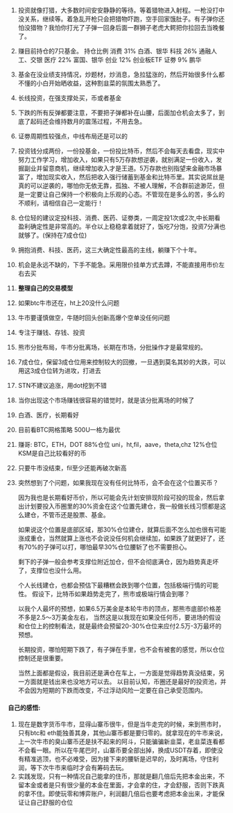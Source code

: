 1. 投资就像打猎，大多数时间安安静静的等待。等着猎物进入射程。一枪没打中没关系，继续等。着急乱开枪只会把猎物吓跑，空手回家饿肚子。有子弹你还怕没猎物？我怕你打光了子弹一回身后面一群狮子老虎大鳄把你拉回去当晚餐了。

2. 赚目前持仓的7只基金。
   持仓比例
   消费 31% 白酒、银华
   科技 26% 通融人工、交银
   医疗 22% 富国、银华
   创业 12% 创业板ETF
   证劵 9% 鹏华
   
3. 基金在没业绩支持情况，炒题材，炒消息，急拉猛涨的，然后开始很多什么都不懂的小白开始晒收益，这种割韭菜的氛围太熟悉了。

4. 长线投资，在强支撑处买，币或者基金

5. 下跌的所有反弹都要注意，不要把子弹都补在山腰，后面加仓机会太多了，到底了起码还会维持数月的震荡过程，不用去急。

6. 证劵周期性较强点，中线布局还是可以的

7. 投资钱分成两份，一份投基金，一份投比特币，然后不会每天去看盘，现实中努力工作学习，增加收入，如果只有5万存款想逆袭，就别满足一份收入，发掘副业并留意商机，继续增加收入才是王道。5万存款也别指望来金融市场暴富了，增加现实收入，然后把收入强行储蓄到基金和比特币里。其实说屌丝是真的可以逆袭的，哪怕你无依无靠，孤独、不被人理解，不合群前途渺茫，但是一定要让自己保持一个积极向上乐观的心态。不管现在是多么的苦，多么的不顺利，请相信自己一定能行！

8. 仓位轻的建议定投科技、消费、医药、证劵类，一周定投1次或2次,中长期看盈利确定性是非常高的。半仓以上稳稳拿着就好了，饭吃7分饱，投资7分满也就够了。 ​​​​(保持在7成仓位)

9. 拥抱消费、科技、医药，这三大确定性最高的主线，躺赚下个十年。

10. 机会是永远不缺的，下手不能急。采用限价挂单方式去蹲，不能直接用市价左右去买

11. **整理自己的交易模型**

12. 如果btc牛市还在，ht上20没什么问题

13. 牛市要谨慎做空，牛随时回头创新高爆个空单没任何问题

14. 专注于赚钱、存钱、投资

15. 熊市分批布局，牛市分批离场，长期在市场，分批操作才是最常规的。

16. 7成仓位，保留3成仓位用来控制较大的回撤，一旦遇到莫名其妙的大跌，可以用这3成仓位转为进攻，打进去

17. STN不建议追涨，用dot挖到不错

18. 当你出现这个市场赚钱很容易的错觉时，就是该分批离场的时候了

19. 白酒、医疗，长期看好

20. 目前看BTC网格策略 500U一格为最优

21. 赚哥: BTC，ETH，DOT 88%仓位
    uni，ht,fil，aave，theta,chz 12%仓位
    KSM是自己比较看好的币
    
22. 只要牛市没结束，fil至少还能再破次新高

23. 突然想到了个问题，如果我现在没有任何比特币，会不会在这个位置买币？

    因为我也是长期看好币价，所以可能会先计划安排现阶段可投的现金，然后拿出计划要投入币圈里的30%资金在这个位置先建仓，我一般做长线习惯都是这么建仓，不管币还是股票、基金。

    如果说这个位置是底部区域，那30%仓位建仓，就算后面不怎么加也很有可能涨成重仓，当然就算上涨也不会说没任何机会继续加，如果跌了就更好了，还有70%的子弹可以打，哪怕最早30%仓位腰斩了也不需要担心。

    剩下的子弹一般会参考支撑位附近加仓，但不会彻底满仓，因为趋势真走坏了，支撑位也没什么用。

    个人长线建仓，也都会预估下最糟糕会跌到哪个位置，包括极端行情的可能性。
    假设下，比特币如果趋势走完了，熊市或极端行情会到哪？

    以我个人最坏的预想，如果6.5万美金是本轮牛市的顶点，那熊市底部价格差不多是2.5～3万美金左右，
    当然这是以我现在如果没任何币，要进场的假设和仓位上的控制看法，就是最终会预留20-30%仓位来应付2.5万-3万最坏的预想。

    长期投资，哪怕短期下跌了，有子弹在手里，也不会有被套的感觉，所以仓位控制还是很重要。

    当然上面都是假设，我目前还是满仓在车上，一方面是觉得趋势真没结束，另一方面就是钱出来也没地方可以去。
    以目前认知，币圈还是最好的投资池，并不会因为短期的下跌而改变，不过浮动风险一定要在自己承受范围内。





#### 自己的感悟:

1. 现在是数字货币牛市，显得山寨币很牛，但是当牛走完的时候，来到熊市时，只有btc和 eth能独善其身，其他山寨币都是要归零的。就拿现在的牛市来说，上一次牛市的臭山寨币还是扶不起来的阿斗，只能骗骗新韭菜，老韭菜连看都不会看一眼。所以在牛尾巴时，山寨币要全部出掉，换成USDT存着，即使没有精准逃顶，也不必难受，因为接下来的腰斩是迟早的，及时离场，守住利润，等下次牛市来临时才会有筹码去玩。
2. 实践发现，只有一种情况自己能拿的住币，那就是翻几倍后先把本金出来，不留本金或者是只有很少量的本金在里面，才会拿的住，才会舒服，否则下跌真的拿不住。即使玩零和博弈账户，利润翻几倍后也要考虑把本金出来，才能保证让自己舒服的仓位








